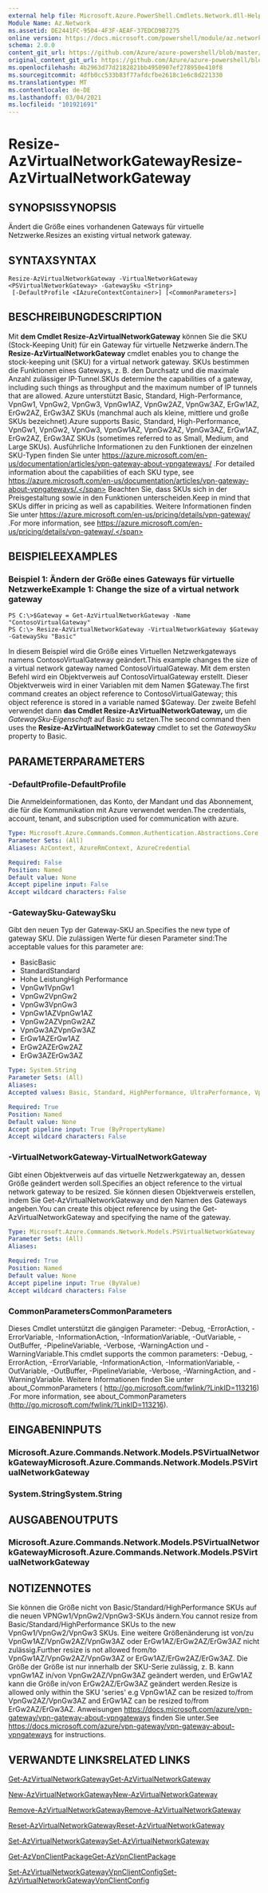 ```yaml
---
external help file: Microsoft.Azure.PowerShell.Cmdlets.Network.dll-Help.xml
Module Name: Az.Network
ms.assetid: DE2441FC-9504-4F3F-AEAF-37EDCD9B7275
online version: https://docs.microsoft.com/powershell/module/az.network/resize-azvirtualnetworkgateway
schema: 2.0.0
content_git_url: https://github.com/Azure/azure-powershell/blob/master/src/Network/Network/help/Resize-AzVirtualNetworkGateway.md
original_content_git_url: https://github.com/Azure/azure-powershell/blob/master/src/Network/Network/help/Resize-AzVirtualNetworkGateway.md
ms.openlocfilehash: 4b2963d77d2182821bb4950907ef278950e410f8
ms.sourcegitcommit: 4dfb0cc533b83f77afdcfbe2618c1e6c8d221330
ms.translationtype: MT
ms.contentlocale: de-DE
ms.lasthandoff: 03/04/2021
ms.locfileid: "101921691"
---
```

# <span data-ttu-id="a8d36-101">Resize-AzVirtualNetworkGateway</span><span class="sxs-lookup"><span data-stu-id="a8d36-101">Resize-AzVirtualNetworkGateway</span></span>

## <span data-ttu-id="a8d36-102">SYNOPSIS</span><span class="sxs-lookup"><span data-stu-id="a8d36-102">SYNOPSIS</span></span>
<span data-ttu-id="a8d36-103">Ändert die Größe eines vorhandenen Gateways für virtuelle Netzwerke.</span><span class="sxs-lookup"><span data-stu-id="a8d36-103">Resizes an existing virtual network gateway.</span></span>

## <span data-ttu-id="a8d36-104">SYNTAX</span><span class="sxs-lookup"><span data-stu-id="a8d36-104">SYNTAX</span></span>

```
Resize-AzVirtualNetworkGateway -VirtualNetworkGateway <PSVirtualNetworkGateway> -GatewaySku <String>
 [-DefaultProfile <IAzureContextContainer>] [<CommonParameters>]
```

## <span data-ttu-id="a8d36-105">BESCHREIBUNG</span><span class="sxs-lookup"><span data-stu-id="a8d36-105">DESCRIPTION</span></span>
<span data-ttu-id="a8d36-106">Mit **dem Cmdlet Resize-AzVirtualNetworkGateway** können Sie die SKU (Stock-Keeping Unit) für ein Gateway für virtuelle Netzwerke ändern.</span><span class="sxs-lookup"><span data-stu-id="a8d36-106">The **Resize-AzVirtualNetworkGateway** cmdlet enables you to change the stock-keeping unit (SKU) for a virtual network gateway.</span></span>
<span data-ttu-id="a8d36-107">SKUs bestimmen die Funktionen eines Gateways, z. B. den Durchsatz und die maximale Anzahl zulässiger IP-Tunnel.</span><span class="sxs-lookup"><span data-stu-id="a8d36-107">SKUs determine the capabilities of a gateway, including such things as throughput and the maximum number of IP tunnels that are allowed.</span></span>
<span data-ttu-id="a8d36-108">Azure unterstützt Basic, Standard, High-Performance, VpnGw1, VpnGw2, VpnGw3, VpnGw1AZ, VpnGw2AZ, VpnGw3AZ, ErGw1AZ, ErGw2AZ, ErGw3AZ SKUs (manchmal auch als kleine, mittlere und große SKUs bezeichnet).</span><span class="sxs-lookup"><span data-stu-id="a8d36-108">Azure supports Basic, Standard, High-Performance, VpnGw1, VpnGw2, VpnGw3, VpnGw1AZ, VpnGw2AZ, VpnGw3AZ, ErGw1AZ, ErGw2AZ, ErGw3AZ SKUs (sometimes referred to as Small, Medium, and Large SKUs).</span></span>
<span data-ttu-id="a8d36-109">Ausführliche Informationen zu den Funktionen der einzelnen SKU-Typen finden Sie unter https://azure.microsoft.com/en-us/documentation/articles/vpn-gateway-about-vpngateways/ .</span><span class="sxs-lookup"><span data-stu-id="a8d36-109">For detailed information about the capabilities of each SKU type, see https://azure.microsoft.com/en-us/documentation/articles/vpn-gateway-about-vpngateways/.</span></span>
<span data-ttu-id="a8d36-110">Beachten Sie, dass SKUs sich in der Preisgestaltung sowie in den Funktionen unterscheiden.</span><span class="sxs-lookup"><span data-stu-id="a8d36-110">Keep in mind that SKUs differ in pricing as well as capabilities.</span></span>
<span data-ttu-id="a8d36-111">Weitere Informationen finden Sie unter https://azure.microsoft.com/en-us/pricing/details/vpn-gateway/ .</span><span class="sxs-lookup"><span data-stu-id="a8d36-111">For more information, see https://azure.microsoft.com/en-us/pricing/details/vpn-gateway/.</span></span>

## <span data-ttu-id="a8d36-112">BEISPIELE</span><span class="sxs-lookup"><span data-stu-id="a8d36-112">EXAMPLES</span></span>

### <span data-ttu-id="a8d36-113">Beispiel 1: Ändern der Größe eines Gateways für virtuelle Netzwerke</span><span class="sxs-lookup"><span data-stu-id="a8d36-113">Example 1: Change the size of a virtual network gateway</span></span>
```
PS C:\>$Gateway = Get-AzVirtualNetworkGateway -Name "ContosoVirtualGateway"
PS C:\> Resize-AzVirtualNetworkGateway -VirtualNetworkGateway $Gateway -GatewaySku "Basic"
```

<span data-ttu-id="a8d36-114">In diesem Beispiel wird die Größe eines Virtuellen Netzwerkgateways namens ContosoVirtualGateway geändert.</span><span class="sxs-lookup"><span data-stu-id="a8d36-114">This example changes the size of a virtual network gateway named ContosoVirtualGateway.</span></span>
<span data-ttu-id="a8d36-115">Mit dem ersten Befehl wird ein Objektverweis auf ContosoVirtualGateway erstellt. Dieser Objektverweis wird in einer Variablen mit dem Namen $Gateway.</span><span class="sxs-lookup"><span data-stu-id="a8d36-115">The first command creates an object reference to ContosoVirtualGateway; this object reference is stored in a variable named $Gateway.</span></span>
<span data-ttu-id="a8d36-116">Der zweite Befehl verwendet dann **das Cmdlet Resize-AzVirtualNetworkGateway,** um die *GatewaySku-Eigenschaft* auf Basic zu setzen.</span><span class="sxs-lookup"><span data-stu-id="a8d36-116">The second command then uses the **Resize-AzVirtualNetworkGateway** cmdlet to set the *GatewaySku* property to Basic.</span></span>

## <span data-ttu-id="a8d36-117">PARAMETER</span><span class="sxs-lookup"><span data-stu-id="a8d36-117">PARAMETERS</span></span>

### <span data-ttu-id="a8d36-118">-DefaultProfile</span><span class="sxs-lookup"><span data-stu-id="a8d36-118">-DefaultProfile</span></span>
<span data-ttu-id="a8d36-119">Die Anmeldeinformationen, das Konto, der Mandant und das Abonnement, die für die Kommunikation mit Azure verwendet werden.</span><span class="sxs-lookup"><span data-stu-id="a8d36-119">The credentials, account, tenant, and subscription used for communication with azure.</span></span>

```yaml
Type: Microsoft.Azure.Commands.Common.Authentication.Abstractions.Core.IAzureContextContainer
Parameter Sets: (All)
Aliases: AzContext, AzureRmContext, AzureCredential

Required: False
Position: Named
Default value: None
Accept pipeline input: False
Accept wildcard characters: False
```

### <span data-ttu-id="a8d36-120">-GatewaySku</span><span class="sxs-lookup"><span data-stu-id="a8d36-120">-GatewaySku</span></span>
<span data-ttu-id="a8d36-121">Gibt den neuen Typ der Gateway-SKU an.</span><span class="sxs-lookup"><span data-stu-id="a8d36-121">Specifies the new type of gateway SKU.</span></span>
<span data-ttu-id="a8d36-122">Die zulässigen Werte für diesen Parameter sind:</span><span class="sxs-lookup"><span data-stu-id="a8d36-122">The acceptable values for this parameter are:</span></span>
- <span data-ttu-id="a8d36-123">Basic</span><span class="sxs-lookup"><span data-stu-id="a8d36-123">Basic</span></span>
- <span data-ttu-id="a8d36-124">Standard</span><span class="sxs-lookup"><span data-stu-id="a8d36-124">Standard</span></span>
- <span data-ttu-id="a8d36-125">Hohe Leistung</span><span class="sxs-lookup"><span data-stu-id="a8d36-125">High Performance</span></span>
- <span data-ttu-id="a8d36-126">VpnGw1</span><span class="sxs-lookup"><span data-stu-id="a8d36-126">VpnGw1</span></span>
- <span data-ttu-id="a8d36-127">VpnGw2</span><span class="sxs-lookup"><span data-stu-id="a8d36-127">VpnGw2</span></span>
- <span data-ttu-id="a8d36-128">VpnGw3</span><span class="sxs-lookup"><span data-stu-id="a8d36-128">VpnGw3</span></span>
- <span data-ttu-id="a8d36-129">VpnGw1AZ</span><span class="sxs-lookup"><span data-stu-id="a8d36-129">VpnGw1AZ</span></span> 
- <span data-ttu-id="a8d36-130">VpnGw2AZ</span><span class="sxs-lookup"><span data-stu-id="a8d36-130">VpnGw2AZ</span></span> 
- <span data-ttu-id="a8d36-131">VpnGw3AZ</span><span class="sxs-lookup"><span data-stu-id="a8d36-131">VpnGw3AZ</span></span> 
- <span data-ttu-id="a8d36-132">ErGw1AZ</span><span class="sxs-lookup"><span data-stu-id="a8d36-132">ErGw1AZ</span></span> 
- <span data-ttu-id="a8d36-133">ErGw2AZ</span><span class="sxs-lookup"><span data-stu-id="a8d36-133">ErGw2AZ</span></span> 
- <span data-ttu-id="a8d36-134">ErGw3AZ</span><span class="sxs-lookup"><span data-stu-id="a8d36-134">ErGw3AZ</span></span> 

```yaml
Type: System.String
Parameter Sets: (All)
Aliases:
Accepted values: Basic, Standard, HighPerformance, UltraPerformance, VpnGw1, VpnGw2, VpnGw3, VpnGw1AZ, VpnGw2AZ, VpnGw3AZ, ErGw1AZ, ErGw2AZ, ErGw3AZ

Required: True
Position: Named
Default value: None
Accept pipeline input: True (ByPropertyName)
Accept wildcard characters: False
```

### <span data-ttu-id="a8d36-135">-VirtualNetworkGateway</span><span class="sxs-lookup"><span data-stu-id="a8d36-135">-VirtualNetworkGateway</span></span>
<span data-ttu-id="a8d36-136">Gibt einen Objektverweis auf das virtuelle Netzwerkgateway an, dessen Größe geändert werden soll.</span><span class="sxs-lookup"><span data-stu-id="a8d36-136">Specifies an object reference to the virtual network gateway to be resized.</span></span>
<span data-ttu-id="a8d36-137">Sie können diesen Objektverweis erstellen, indem Sie Get-AzVirtualNetworkGateway und den Namen des Gateways angeben.</span><span class="sxs-lookup"><span data-stu-id="a8d36-137">You can create this object reference by using the Get-AzVirtualNetworkGateway and specifying the name of the gateway.</span></span>

```yaml
Type: Microsoft.Azure.Commands.Network.Models.PSVirtualNetworkGateway
Parameter Sets: (All)
Aliases:

Required: True
Position: Named
Default value: None
Accept pipeline input: True (ByValue)
Accept wildcard characters: False
```

### <span data-ttu-id="a8d36-138">CommonParameters</span><span class="sxs-lookup"><span data-stu-id="a8d36-138">CommonParameters</span></span>
<span data-ttu-id="a8d36-139">Dieses Cmdlet unterstützt die gängigen Parameter: -Debug, -ErrorAction, -ErrorVariable, -InformationAction, -InformationVariable, -OutVariable, -OutBuffer, -PipelineVariable, -Verbose, -WarningAction und -WarningVariable.</span><span class="sxs-lookup"><span data-stu-id="a8d36-139">This cmdlet supports the common parameters: -Debug, -ErrorAction, -ErrorVariable, -InformationAction, -InformationVariable, -OutVariable, -OutBuffer, -PipelineVariable, -Verbose, -WarningAction, and -WarningVariable.</span></span> <span data-ttu-id="a8d36-140">Weitere Informationen finden Sie unter about_CommonParameters ( http://go.microsoft.com/fwlink/?LinkID=113216) .</span><span class="sxs-lookup"><span data-stu-id="a8d36-140">For more information, see about_CommonParameters (http://go.microsoft.com/fwlink/?LinkID=113216).</span></span>

## <span data-ttu-id="a8d36-141">EINGABEN</span><span class="sxs-lookup"><span data-stu-id="a8d36-141">INPUTS</span></span>

### <span data-ttu-id="a8d36-142">Microsoft.Azure.Commands.Network.Models.PSVirtualNetworkGateway</span><span class="sxs-lookup"><span data-stu-id="a8d36-142">Microsoft.Azure.Commands.Network.Models.PSVirtualNetworkGateway</span></span>

### <span data-ttu-id="a8d36-143">System.String</span><span class="sxs-lookup"><span data-stu-id="a8d36-143">System.String</span></span>

## <span data-ttu-id="a8d36-144">AUSGABEN</span><span class="sxs-lookup"><span data-stu-id="a8d36-144">OUTPUTS</span></span>

### <span data-ttu-id="a8d36-145">Microsoft.Azure.Commands.Network.Models.PSVirtualNetworkGateway</span><span class="sxs-lookup"><span data-stu-id="a8d36-145">Microsoft.Azure.Commands.Network.Models.PSVirtualNetworkGateway</span></span>

## <span data-ttu-id="a8d36-146">NOTIZEN</span><span class="sxs-lookup"><span data-stu-id="a8d36-146">NOTES</span></span>
<span data-ttu-id="a8d36-147">Sie können die Größe nicht von Basic/Standard/HighPerformance SKUs auf die neuen VPNGw1/VpnGw2/VpnGw3-SKUs ändern.</span><span class="sxs-lookup"><span data-stu-id="a8d36-147">You cannot resize from Basic/Standard/HighPerformance SKUs to the new VpnGw1/VpnGw2/VpnGw3 SKUs.</span></span> <span data-ttu-id="a8d36-148">Eine weitere Größenänderung ist von/zu VpnGw1AZ/VpnGw2AZ/VpnGw3AZ oder ErGw1AZ/ErGw2AZ/ErGw3AZ nicht zulässig.</span><span class="sxs-lookup"><span data-stu-id="a8d36-148">Further resize is not allowed from/to VpnGw1AZ/VpnGw2AZ/VpnGw3AZ or ErGw1AZ/ErGw2AZ/ErGw3AZ.</span></span> <span data-ttu-id="a8d36-149">Die Größe der Größe ist nur innerhalb der SKU-Serie zulässig, z. B. kann vpnGw1AZ in/von VpnGw2AZ/VpnGw3AZ geändert werden, und ErGw1AZ kann die Größe in/von ErGw2AZ/ErGw3AZ geändert werden.</span><span class="sxs-lookup"><span data-stu-id="a8d36-149">Resize is allowed only within the SKU 'series' e.g VpnGw1AZ can be resized to/from VpnGw2AZ/VpnGw3AZ and ErGw1AZ can be resized to/from ErGw2AZ/ErGw3AZ.</span></span> <span data-ttu-id="a8d36-150">Anweisungen https://docs.microsoft.com/azure/vpn-gateway/vpn-gateway-about-vpngateways finden Sie unter.</span><span class="sxs-lookup"><span data-stu-id="a8d36-150">See https://docs.microsoft.com/azure/vpn-gateway/vpn-gateway-about-vpngateways for instructions.</span></span>

## <span data-ttu-id="a8d36-151">VERWANDTE LINKS</span><span class="sxs-lookup"><span data-stu-id="a8d36-151">RELATED LINKS</span></span>

[<span data-ttu-id="a8d36-152">Get-AzVirtualNetworkGateway</span><span class="sxs-lookup"><span data-stu-id="a8d36-152">Get-AzVirtualNetworkGateway</span></span>](./Get-AzVirtualNetworkGateway.md)

[<span data-ttu-id="a8d36-153">New-AzVirtualNetworkGateway</span><span class="sxs-lookup"><span data-stu-id="a8d36-153">New-AzVirtualNetworkGateway</span></span>](./New-AzVirtualNetworkGateway.md)

[<span data-ttu-id="a8d36-154">Remove-AzVirtualNetworkGateway</span><span class="sxs-lookup"><span data-stu-id="a8d36-154">Remove-AzVirtualNetworkGateway</span></span>](./Remove-AzVirtualNetworkGateway.md)

[<span data-ttu-id="a8d36-155">Reset-AzVirtualNetworkGateway</span><span class="sxs-lookup"><span data-stu-id="a8d36-155">Reset-AzVirtualNetworkGateway</span></span>](./Reset-AzVirtualNetworkGateway.md)

[<span data-ttu-id="a8d36-156">Set-AzVirtualNetworkGateway</span><span class="sxs-lookup"><span data-stu-id="a8d36-156">Set-AzVirtualNetworkGateway</span></span>](./Set-AzVirtualNetworkGateway.md)

[<span data-ttu-id="a8d36-157">Get-AzVpnClientPackage</span><span class="sxs-lookup"><span data-stu-id="a8d36-157">Get-AzVpnClientPackage</span></span>](./Get-AzVpnClientPackage.md)

[<span data-ttu-id="a8d36-158">Set-AzVirtualNetworkGatewayVpnClientConfig</span><span class="sxs-lookup"><span data-stu-id="a8d36-158">Set-AzVirtualNetworkGatewayVpnClientConfig</span></span>](./Set-AzVirtualNetworkGatewayVpnClientConfig.md)
